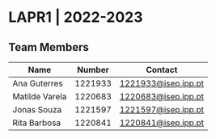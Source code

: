 # LAPR1 | 2022-2023

## Team Members

| Name           | Number  | Contact           |
|----------------|---------|-------------------|
| Ana Guterres   | 1221933 |1221933@isep.ipp.pt|
| Matilde Varela | 1220683 |1220683@isep.ipp.pt|
| Jonas Souza    | 1221597 |1221597@isep.ipp.pt|
| Rita Barbosa   | 1220841 |1220841@isep.ipp.pt|

